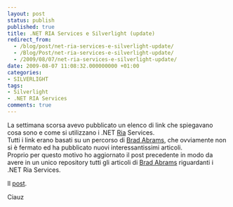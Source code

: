 ```yaml
---
layout: post
status: publish
published: true
title: .NET RIA Services e Silverlight (update)
redirect_from: 
  - /blog/post/net-ria-services-e-silverlight-update/
  - /Blog/Post/net-ria-services-e-silverlight-update/
  - /2009/08/07/net-ria-services-e-silverlight-update/
date: 2009-08-07 11:08:32.000000000 +01:00
categories:
- SILVERLIGHT
tags:
- Silverlight
- .NET RIA Services
comments: true
---
```

<p>La settimana scorsa avevo pubblicato un elenco di link che spiegavano cosa sono e come si utilizzano i .NET <a title="Rich Internet Application" href="http://it.wikipedia.org/wiki/Rich_Internet_application" rel="nofollow" target="_blank">Ria</a> Services.    <br />
Tutti i link erano basati su un percorso di <a href="http://blogs.msdn.com/brada/default.aspx">Brad Abrams</a>, che ovviamente non si &egrave; fermato ed ha pubblicato nuovi interessantissimi articoli.    <br />
Proprio per questo motivo ho aggiornato il post precedente in modo da avere in un unico repository tutti gli articoli di <a href="http://blogs.msdn.com/brada/default.aspx">Brad Abrams</a> riguardanti i .NET Ria Services.</p>
<p>Il <a title=".NET RIA Services e Silverlight" href="http://imperugo.tostring.it/Blog/Post/NET-RIA-Services-e-Silverlight" target="_blank">post</a>.</p>
<p>Ciauz</p>
